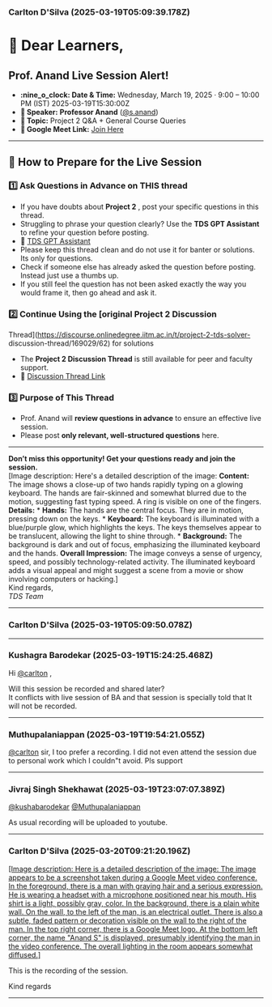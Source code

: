 ### Carlton D'Silva (2025-03-19T05:09:39.178Z)

# :loudspeaker: Dear Learners,

## Prof. Anand Live Session Alert!

  * **:nine_o_clock: Date & Time:** Wednesday, March 19, 2025 · 9:00 – 10:00 PM (IST) 2025-03-19T15:30:00Z
  * **:microphone: Speaker:** **Professor Anand** ([@s.anand](/u/s.anand))
  * **:pushpin: Topic:** Project 2 Q&A + General Course Queries
  * **:link: Google Meet Link:** [Join Here](https://meet.google.com/jdr-pquo-vza)

* * *

## :memo: How to Prepare for the Live Session

### :one: Ask Questions in Advance on THIS thread

  * If you have doubts about **Project 2** , post your specific questions in this thread.
  * Struggling to phrase your question clearly? Use the **TDS GPT Assistant** to refine your question before posting.
  * :link: [TDS GPT Assistant](https://chatgpt.com/g/g-mZqKVxKDx-iitm-tds-teaching-assistant)
  * Please keep this thread clean and do not use it for banter or solutions. Its only for questions.
  * Check if someone else has already asked the question before posting. Instead just use a thumbs up.
  * If you still feel the question has not been asked exactly the way you would frame it, then go ahead and ask it.

### :two: Continue Using the [original Project 2 Discussion
Thread](https://discourse.onlinedegree.iitm.ac.in/t/project-2-tds-solver-
discussion-thread/169029/62) for solutions

  * The **Project 2 Discussion Thread** is still available for peer and faculty support.
  * :pushpin: [Discussion Thread Link](https://discourse.onlinedegree.iitm.ac.in/t/project-2-tds-solver-discussion-thread/169029/62)

### :three: Purpose of This Thread

  * Prof. Anand will **review questions in advance** to ensure an effective live session.
  * Please post **only relevant, well-structured questions** here.

* * *

**Don’t miss this opportunity! Get your questions ready and join the
session.**  
[Image description: Here's a detailed description of the image: **Content:**
The image shows a close-up of two hands rapidly typing on a glowing keyboard.
The hands are fair-skinned and somewhat blurred due to the motion, suggesting
fast typing speed. A ring is visible on one of the fingers. **Details:** *
**Hands:** The hands are the central focus. They are in motion, pressing down
on the keys. * **Keyboard:** The keyboard is illuminated with a blue/purple
glow, which highlights the keys. The keys themselves appear to be translucent,
allowing the light to shine through. * **Background:** The background is dark
and out of focus, emphasizing the illuminated keyboard and the hands.
**Overall Impression:** The image conveys a sense of urgency, speed, and
possibly technology-related activity. The illuminated keyboard adds a visual
appeal and might suggest a scene from a movie or show involving computers or
hacking.]  
Kind regards,  
_TDS Team_


---
### Carlton D'Silva (2025-03-19T05:09:50.078Z)




---
### Kushagra Barodekar (2025-03-19T15:24:25.468Z)

Hi [@carlton](/u/carlton) ,

Will this session be recorded and shared later?  
It conflicts with live session of BA and that session is specially told that
It will not be recorded.


---
### Muthupalaniappan (2025-03-19T19:54:21.055Z)

[@carlton](/u/carlton) sir, I too prefer a recording. I did not even attend
the session due to personal work which I couldn"t avoid. Pls support


---
### Jivraj Singh Shekhawat (2025-03-19T23:07:07.389Z)

[@kushabarodekar](/u/kushabarodekar) [@Muthupalaniappan](/u/muthupalaniappan)

As usual recording will be uploaded to youtube.


---
### Carlton D'Silva (2025-03-20T09:21:20.196Z)

[ [Image description: Here is a detailed description of the image: The image
appears to be a screenshot taken during a Google Meet video conference. In the
foreground, there is a man with graying hair and a serious expression. He is
wearing a headset with a microphone positioned near his mouth. His shirt is a
light, possibly gray, color. In the background, there is a plain white wall.
On the wall, to the left of the man, is an electrical outlet. There is also a
subtle, faded pattern or decoration visible on the wall to the right of the
man. In the top right corner, there is a Google Meet logo. At the bottom left
corner, the name "Anand S" is displayed, presumably identifying the man in the
video conference. The overall lighting in the room appears somewhat diffused.]
](https://www.youtube.com/watch?v=RToHBe6yB_4)

This is the recording of the session.

Kind regards


---
